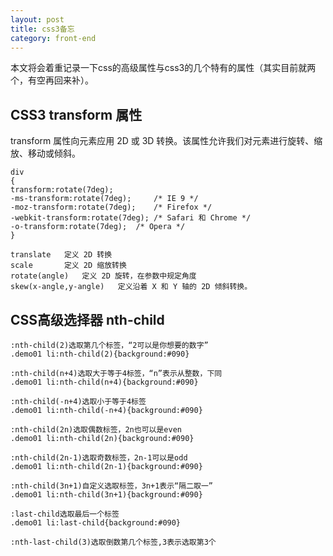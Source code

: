 ```yaml
---
layout: post
title: css3备忘
category: front-end
---
```


本文将会着重记录一下css的高级属性与css3的几个特有的属性（其实目前就两个，有空再回来补）。

## CSS3 transform 属性
transform 属性向元素应用 2D 或 3D 转换。该属性允许我们对元素进行旋转、缩放、移动或倾斜。

	div
	{
	transform:rotate(7deg);
	-ms-transform:rotate(7deg); 	/* IE 9 */
	-moz-transform:rotate(7deg); 	/* Firefox */
	-webkit-transform:rotate(7deg); /* Safari 和 Chrome */
	-o-transform:rotate(7deg); 	/* Opera */
	}
	
	translate 	定义 2D 转换
	scale		定义 2D 缩放转换
	rotate(angle)	定义 2D 旋转，在参数中规定角度
	skew(x-angle,y-angle)	定义沿着 X 和 Y 轴的 2D 倾斜转换。

## CSS高级选择器 nth-child

	:nth-child(2)选取第几个标签，“2可以是你想要的数字”
	.demo01 li:nth-child(2){background:#090}
	
	:nth-child(n+4)选取大于等于4标签，“n”表示从整数，下同
	.demo01 li:nth-child(n+4){background:#090}
	
	:nth-child(-n+4)选取小于等于4标签
	.demo01 li:nth-child(-n+4){background:#090}
	
	:nth-child(2n)选取偶数标签，2n也可以是even
	.demo01 li:nth-child(2n){background:#090}
	
	:nth-child(2n-1)选取奇数标签，2n-1可以是odd
	.demo01 li:nth-child(2n-1){background:#090}
	
	:nth-child(3n+1)自定义选取标签，3n+1表示“隔二取一”
	.demo01 li:nth-child(3n+1){background:#090}
	
	:last-child选取最后一个标签
	.demo01 li:last-child{background:#090}
	
	:nth-last-child(3)选取倒数第几个标签,3表示选取第3个